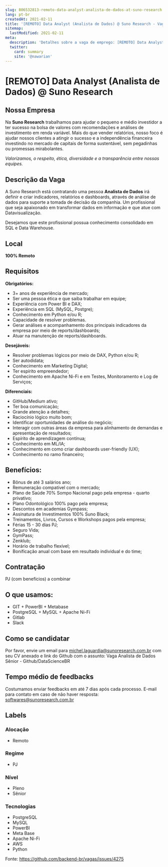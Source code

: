 ```yaml
---
slug: 806532813-remoto-data-analyst-analista-de-dados-at-suno-research
lang: pt-br
createdAt: 2021-02-11
title: '[REMOTO] Data Analyst (Analista de Dados) @ Suno Research - Vaga de Emprego'
sitemap:
  lastModified: 2021-02-11
meta:
  description: 'Detalhes sobre a vaga de emprego: [REMOTO] Data Analyst (Analista de Dados) @ Suno Research'
  twitter:
    card: summary
    site: '@nawarian'
---
```


# [REMOTO] Data Analyst (Analista de Dados) @ Suno Research


## Nossa Empresa

Na **Suno Research** trabalhamos para ajudar o pequeno e médio investidor a ter sucesso na bolsa de valores com recomendações e análises de investimento em renda variável. Mais do que vender relatórios, nosso foco é ajudar nossos clientes a atingir o sucesso e a independência financeira investindo no mercado de capitais de forma sustentável, sem pegadinhas ou promessas mirabolantes.

*Valorizamos, o respeito, ética, diversidade e a transparência entre nossas equipes.*

## Descrição da Vaga

A Suno Research está contratando uma pessoa **Analista de Dados** irá definir e criar indicadores, relatórios e dashboards, através de análise de dados para suporte a tomada de decisão da companhia. Um profissional que seja apaixonado em transformar dados em informação e que atue com Datavisualização.

Desejamos que este profissional possua conhecimento consolidado em SQL e Data Warehouse.

## Local

**100% Remoto**

## Requisitos

**Obrigatórios:**

- 3+ anos de experiência de mercado;
- Ser uma pessoa ética e que saiba trabalhar em equipe;  
- Experiência com Power BI e DAX;  
- Experiência em SQL (MySQL, Postgre);  
- Conhecimento em Python e/ou R;  
- Capacidade de resolver problemas.
- Gerar análises e acompanhamento dos principais indicadores da empresa por meio de reports/dashboards;  
- Atuar na manutenção de reports/dashboards.

**Desejáveis:**

- Resolver problemas lógicos por meio de DAX, Python e/ou R;  
- Ser autodidata;
- Conhecimento em Marketing Digital;
- Ter espírito empreendedor;
- Conhecimento em Apache Ni-Fi e em Testes, Monitoramento e Log de Serviços;

**Diferenciais:**

- GitHub/Medium ativo;
- Ter boa comunicação;  
- Grande atenção a detalhes;  
- Raciocínio lógico muito bom;  
- Identificar oportunidades de análise do negócio;  
- Interagir com outras áreas da empresa para alinhamento de demandas e apresentação de resultados;  
 - Espírito de aprendizagem contínua;  
- Conhecimento em ML/IA;  
- Conhecimento em como criar dashboards user-friendly (UX);
- Conhecimento no ramo financeiro;

## Benefícios:
- Bônus de até 3 salários ano;
- Remuneração compatível com o mercado;
- Plano de Saúde 70% Sompo Nacional pago pela empresa - quarto privativo;
- Plano Odontológico 100% pago pela empresa;
- Descontos em academias Gympass;
- Assinatura de Investimentos 100% Suno Black;
- Treinamentos, Livros, Cursos e Workshops pagos pela empresa;
- Férias 15 - 30 dias PJ;  
- Seguro Vida;  
- GymPass;  
- Zenklub;  
- Horário de trabalho flexível;  
- Bonificação anual com base em resultado individual e do time;

## Contratação
PJ (com benefícios) a combinar

## O que usamos:
- GIT + PowerBI + Metabase
- PostgreSQL + MySQL + Apache Ni-Fi
- Gitlab
- Slack

## Como se candidatar
Por favor, envie um email para michel.laguardia@sunoresearch.com.br com seu CV anexado e link do Github com o assunto: Vaga Analista de Dados Sênior - Github/DataScienceBR

## Tempo médio de feedbacks
Costumamos enviar feedbacks em até 7 dias após cada processo.
E-mail para contato em caso de não haver resposta: softwares@sunoresearch.com.br

## Labels
### Alocação
- Remoto
### Regime
- PJ
### Nível
- Pleno
- Sênior
### Tecnologias
- PostgreSQL
- MySQL
- PowerBI
- Meta Base
- Apache Ni-Fi
- AWS
- Python


Fonte: https://github.com/backend-br/vagas/issues/4275